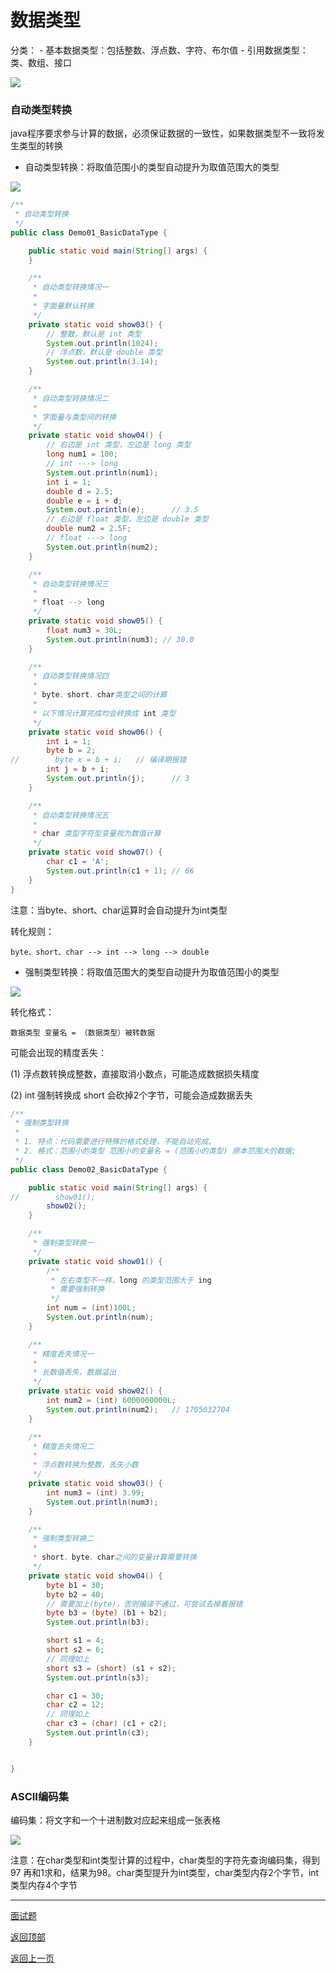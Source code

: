 # 数据类型

分类：
	- 基本数据类型：包括整数、浮点数、字符、布尔值
	- 引用数据类型：类、数组、接口

![](../img/8大基本数据类型.png)

### 自动类型转换

java程序要求参与计算的数据，必须保证数据的一致性，如果数据类型不一致将发生类型的转换

- 自动类型转换：将取值范围小的类型自动提升为取值范围大的类型

![](../img/自动类型转换原理.png)

```java
/**
 * 自动类型转换
 */
public class Demo01_BasicDataType {

    public static void main(String[] args) {
    }

    /**
     * 自动类型转换情况一
     *
     * 字面量默认转换
     */
    private static void show03() {
        // 整数，默认是 int 类型
        System.out.println(1024);
        // 浮点数，默认是 double 类型
        System.out.println(3.14);
    }

    /**
     * 自动类型转换情况二
     *
     * 字面量与类型间的转换
     */
    private static void show04() {
        // 右边是 int 类型，左边是 long 类型
        long num1 = 100;
        // int ---> long
        System.out.println(num1);
        int i = 1;
        double d = 2.5;
        double e = i + d;
        System.out.println(e);      // 3.5
        // 右边是 float 类型，左边是 double 类型
        double num2 = 2.5F;
        // float ---> long
        System.out.println(num2);
    }

    /**
     * 自动类型转换情况三
     *
     * float --> long
     */
    private static void show05() {
        float num3 = 30L;
        System.out.println(num3); // 30.0
    }

    /**
     * 自动类型转换情况四
     *
     * byte、short、char类型之间的计算
     *
     * 以下情况计算完成均会转换成 int 类型
     */
    private static void show06() {
        int i = 1;
        byte b = 2;
//        byte x = b + i;   // 编译期报错
        int j = b + i;
        System.out.println(j);      // 3
    }

    /**
     * 自动类型转换情况五
     *
     * char 类型字符型变量视为数值计算
     */
    private static void show07() {
        char c1 = 'A';
        System.out.println(c1 + 1); // 66
    }
}

```

注意：当byte、short、char运算时会自动提升为int类型

转化规则：

```
byte、short、char --> int --> long --> double
```

- 强制类型转换：将取值范围大的类型自动提升为取值范围小的类型

![](../img/强制类型转换原理图.png)

转化格式：

```
数据类型 变量名 = （数据类型）被转数据
```

可能会出现的精度丢失：

(1) 浮点数转换成整数，直接取消小数点，可能造成数据损失精度

(2) int 强制转换成 short 会砍掉2个字节，可能会造成数据丢失

```java
/**
 * 强制类型转换
 *
 * 1. 特点：代码需要进行特殊的格式处理，不能自动完成。
 * 2. 格式：范围小的类型 范围小的变量名 = (范围小的类型) 原本范围大的数据;
 */
public class Demo02_BasicDataType {

    public static void main(String[] args) {
//        show01();
        show02();
    }

    /**
     * 强制类型转换一
     */
    private static void show01() {
        /**
         * 左右类型不一样，long 的类型范围大于 ing
         * 需要强制转换
         */
        int num = (int)100L;
        System.out.println(num);
    }

    /**
     * 精度丢失情况一
     *
     * 长数值丢失，数据溢出
     */
    private static void show02() {
        int num2 = (int) 6000000000L;
        System.out.println(num2);   // 1705032704
    }

    /**
     * 精度丢失情况二
     *
     * 浮点数转换为整数，丢失小数
     */
    private static void show03() {
        int num3 = (int) 3.99;
        System.out.println(num3);
    }

    /**
     * 强制类型转换二
     *
     * short、byte、char之间的变量计算需要转换
     */
    private static void show04() {
        byte b1 = 30;
        byte b2 = 40;
        // 需要加上(byte)，否则编译不通过，可尝试去掉看报错
        byte b3 = (byte) (b1 + b2);
        System.out.println(b3);

        short s1 = 4;
        short s2 = 6;
        // 同理如上
        short s3 = (short) (s1 + s2);
        System.out.println(s3);

        char c1 = 30;
        char c2 = 12;
        // 同理如上
        char c3 = (char) (c1 + c2);
        System.out.println(c3);
    }


}

```

### ASCII编码集

编码集：将文字和一个十进制数对应起来组成一张表格
	
![](img/ASCII码各值初始值.png)

注意：在char类型和int类型计算的过程中，char类型的字符先查询编码集，得到97
再和1求和，结果为98。char类型提升为int类型，char类型内存2个字节，int类型内存4个字节


------

[面试题](Interview.md)

[返回顶部](#变量与数据类型)

[返回上一页](../../KnowledgePoint.md)